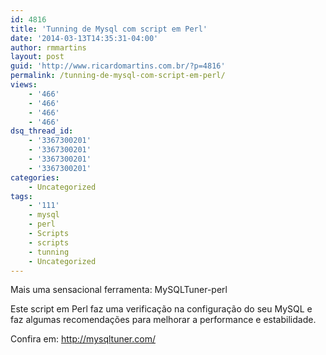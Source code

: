 ```yaml
---
id: 4816
title: 'Tunning de Mysql com script em Perl'
date: '2014-03-13T14:35:31-04:00'
author: rmmartins
layout: post
guid: 'http://www.ricardomartins.com.br/?p=4816'
permalink: /tunning-de-mysql-com-script-em-perl/
views:
    - '466'
    - '466'
    - '466'
    - '466'
dsq_thread_id:
    - '3367300201'
    - '3367300201'
    - '3367300201'
    - '3367300201'
categories:
    - Uncategorized
tags:
    - '111'
    - mysql
    - perl
    - Scripts
    - scripts
    - tunning
    - Uncategorized
---
```


Mais uma sensacional ferramenta: MySQLTuner-perl

Este script em Perl faz uma verificação na configuração do seu MySQL e faz algumas recomendações para melhorar a performance e estabilidade.

Confira em: <http://mysqltuner.com/>